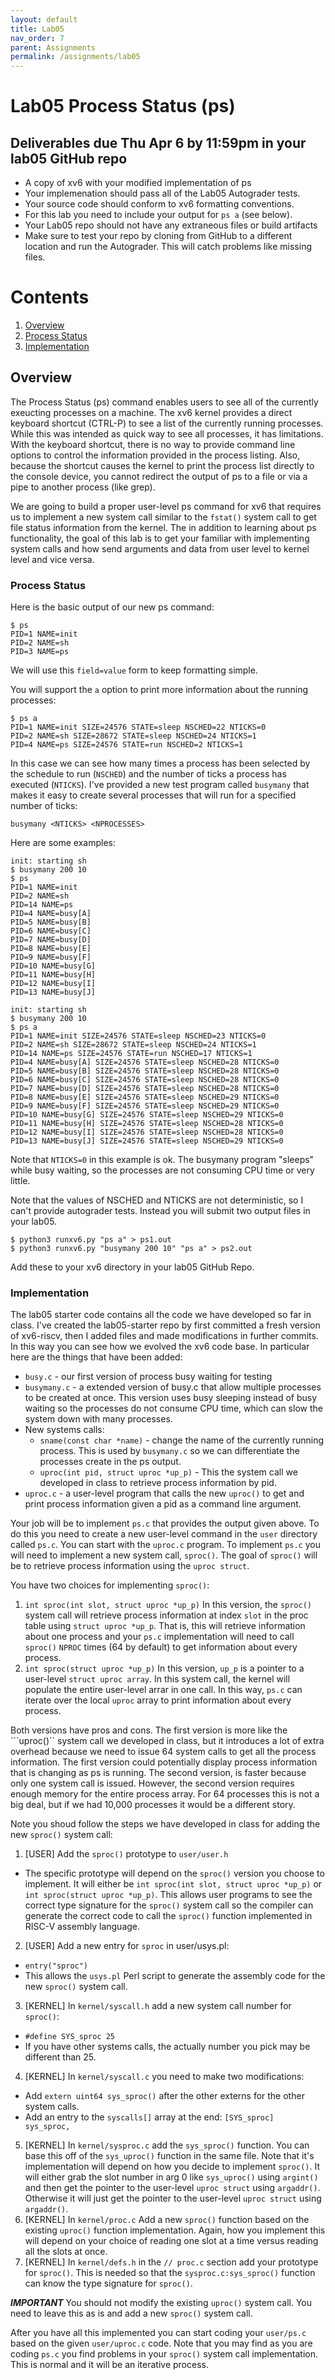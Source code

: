 ```yaml
---
layout: default
title: Lab05
nav_order: 7
parent: Assignments
permalink: /assignments/lab05
---
```


# Lab05 Process Status (ps)

## Deliverables due Thu Apr 6 by 11:59pm in your lab05 GitHub repo

- A copy of xv6 with your modified implementation of ps
- Your implemenation should pass all of the Lab05 Autograder tests.
- Your source code should conform to xv6 formatting conventions.
- For this lab you need to include your output for ```ps a``` (see below).
- Your Lab05 repo should not have any extraneous files or build artifacts
- Make sure to test your repo by cloning from GitHub to a different location and run the Autograder. This will catch problems like missing files.

# Contents
1. [Overview](#overview)
2. [Process Status](#process-status)
3. [Implementation](#implementation)

## Overview

The Process Status (ps) command enables users to see all of the currently exeucting processes on a machine. The xv6 kernel provides a direct keyboard shortcut (CTRL-P) to see a list of the currently running processes. While this was intended as quick way to see all processes, it has limitations. With the keyboard shortcut, there is no way to provide command line options to control the information provided in the process listing. Also, because the shortcut causes the kernel to print the process list directly to the console device, you cannot redirect the output of ps to a file or via a pipe to another process (like grep).

We are going to build a proper user-level ps command for xv6 that requires us to implement a new system call similar to the ```fstat()``` system call to get file status information from the kernel. The in addition to learning about ps functionality, the goal of this lab is to get your familiar with implementing system calls and how send arguments and data from user level to kernel level and vice versa.

### Process Status

Here is the basic output of our new ps command:

```text
$ ps
PID=1 NAME=init
PID=2 NAME=sh
PID=3 NAME=ps
```

We will use this ```field=value``` form to keep formatting simple.

You will support the ```a``` option to print more information about the running processes:

```text
$ ps a
PID=1 NAME=init SIZE=24576 STATE=sleep NSCHED=22 NTICKS=0
PID=2 NAME=sh SIZE=28672 STATE=sleep NSCHED=24 NTICKS=1
PID=4 NAME=ps SIZE=24576 STATE=run NSCHED=2 NTICKS=1
```

In this case we can see how many times a process has been selected by the schedule to run (```NSCHED```) and the number of ticks a process has executed (```NTICKS```). I've provided a new test program called ```busymany``` that makes it easy to create several processes that will run for a specified number of ticks:

```text
busymany <NTICKS> <NPROCESSES>
```

Here are some examples:

```text
init: starting sh
$ busymany 200 10
$ ps
PID=1 NAME=init
PID=2 NAME=sh
PID=14 NAME=ps
PID=4 NAME=busy[A]
PID=5 NAME=busy[B]
PID=6 NAME=busy[C]
PID=7 NAME=busy[D]
PID=8 NAME=busy[E]
PID=9 NAME=busy[F]
PID=10 NAME=busy[G]
PID=11 NAME=busy[H]
PID=12 NAME=busy[I]
PID=13 NAME=busy[J]
```

```text
init: starting sh
$ busymany 200 10
$ ps a
PID=1 NAME=init SIZE=24576 STATE=sleep NSCHED=23 NTICKS=0
PID=2 NAME=sh SIZE=28672 STATE=sleep NSCHED=24 NTICKS=1
PID=14 NAME=ps SIZE=24576 STATE=run NSCHED=17 NTICKS=1
PID=4 NAME=busy[A] SIZE=24576 STATE=sleep NSCHED=28 NTICKS=0
PID=5 NAME=busy[B] SIZE=24576 STATE=sleep NSCHED=28 NTICKS=0
PID=6 NAME=busy[C] SIZE=24576 STATE=sleep NSCHED=28 NTICKS=0
PID=7 NAME=busy[D] SIZE=24576 STATE=sleep NSCHED=28 NTICKS=0
PID=8 NAME=busy[E] SIZE=24576 STATE=sleep NSCHED=29 NTICKS=0
PID=9 NAME=busy[F] SIZE=24576 STATE=sleep NSCHED=29 NTICKS=0
PID=10 NAME=busy[G] SIZE=24576 STATE=sleep NSCHED=29 NTICKS=0
PID=11 NAME=busy[H] SIZE=24576 STATE=sleep NSCHED=28 NTICKS=0
PID=12 NAME=busy[I] SIZE=24576 STATE=sleep NSCHED=28 NTICKS=0
PID=13 NAME=busy[J] SIZE=24576 STATE=sleep NSCHED=29 NTICKS=0
```
Note that ```NTICKS=0``` in this example is ok. The busymany program "sleeps" while busy waiting, so the processes are not consuming CPU time or very little.

Note that the values of NSCHED and NTICKS are not deterministic, so I can't provide autograder tests. Instead you will submit two output files in your lab05.

```text
$ python3 runxv6.py "ps a" > ps1.out
$ python3 runxv6.py "busymany 200 10" "ps a" > ps2.out
```
Add these to your xv6 directory in your lab05 GitHub Repo.

### Implementation

The lab05 starter code contains all the code we have developed so far in class. I've created the lab05-starter repo by first committed a fresh version of xv6-riscv, then I added files and made modifications in further commits. In this way you can see how we evolved the xv6 code base. In particular here are the things that have been added:

- ```busy.c``` - our first version of process busy waiting for testing
- ```busymany.c``` - a extended version of busy.c that allow multiple processes to be created at once. This version uses busy sleeping instead of busy waiting so the processes do not consume CPU time, which can slow the system down with many processes.
- New systems calls:
  - ```sname(const char *name)``` - change the name of the currently running process. This is used by ```busymany.c``` so we can differentiate the processes create in the ps output.
  - ```uproc(int pid, struct uproc *up_p)``` - This the system call we developed in class to retrieve process information by pid.
- ```uproc.c``` - a user-level program that calls the new ```uproc()``` to get and print process information given a pid as a command line argument.

Your job will be to implement ```ps.c``` that provides the output given above. To do this you need to create a new user-level command in the ```user``` directory called ```ps.c```. You can start with the ```uproc.c``` program. To implement ```ps.c``` you will need to implement a new system call, ```sproc()```. The goal of ```sproc()``` will be to retrieve process information using the ```uproc struct```.

You have two choices for implementing ```sproc()```:

1. ```int sproc(int slot, struct uproc *up_p)```
In this version, the ```sproc()``` system call will retrieve process information at index ```slot``` in the proc table using ```struct uproc *up_p```. That is, this will retrieve information about one process and your ```ps.c``` implementation will need to call ```sproc()``` ```NPROC``` times (64 by default) to get information about every process.
2. ```int sproc(struct uproc *up_p)``` In this version, ```up_p``` is a pointer to a user-level ```struct uproc array```. In this system call, the kernel will populate the entire user-level arrar in one call. In this way, ```ps.c``` can iterate over the local ```uproc``` array to print information about every process.

Both versions have pros and cons. The first version is more like the ```uproc()`` system call we developed in class, but it introduces a lot of extra overhead because we need to issue 64 system calls to get all the process information. The first version could potentially display process information that is changing as ps is running. The second version, is faster because only one system call is issued. However, the second version requires enough memory for the entire process array. For 64 processes this is not a big deal, but if we had 10,000 processes it would be a different story.

Note you shoud follow the steps we have developed in class for adding the new ```sproc()``` system call:
1. [USER] Add the ```sproc()``` prototype to ```user/user.h```
  - The specific prototype will depend on the ```sproc()``` version you choose to implement. It will either be ```int sproc(int slot, struct uproc *up_p)``` or ```int sproc(struct uproc *up_p)```. This allows user programs to see the correct type signature for the ```sproc()``` system call so the compiler can generate the correct code to call the ```sproc()``` function implemented in RISC-V assembly language.
2. [USER] Add a new entry for ```sproc``` in user/usys.pl:
  - ```entry("sproc")```
  - This allows the ```usys.pl``` Perl script to generate the assembly code for the new ```sproc()``` system call.
3. [KERNEL] In ```kernel/syscall.h``` add a new system call number for ```sproc()```:
  - ```#define SYS_sproc 25```
  - If you have other systems calls, the actually number you pick may be different than 25.
4. [KERNEL] In ```kernel/syscall.c``` you need to make two modifications:
  - Add ```extern uint64 sys_sproc()``` after the other externs for the other system calls.
  - Add an entry to the ```syscalls[]``` array at the end: ```[SYS_sproc]    sys_sproc,```
5. [KERNEL] In ```kernel/sysproc.c``` add the ```sys_sproc()``` function. You can base this off of the ```sys_uproc()``` function in the same file. Note that it's implementation will depend on how you decide to implement ```sproc()```. It will either grab the slot number in arg 0 like ```sys_uproc()``` using ```argint()``` and then get the pointer to the user-level ```uproc struct``` using ```argaddr()```. Otherwise it will just get the pointer to the user-level ```uproc struct``` using ```argaddr()```.
6. [KERNEL] In ```kernel/proc.c``` Add a new ```sproc()``` function based on the existing ```uproc()``` function implementation. Again, how you implement this will depend on your choice of reading one slot at a time versus reading all the slots at once.
7. [KERNEL] In ```kernel/defs.h``` in the ```// proc.c``` section add your prototype for ```sproc()```. This is needed so that the ```sysproc.c:sys_sproc()``` function can know the type signature for ```sproc()```.

***IMPORTANT*** You should not modify the existing ```uproc()``` system call. You need to leave this as is and add a new ```sproc()``` system call.

After you have all this implemented you can start coding your ```user/ps.c``` based on the given ```user/uproc.c``` code. Note that you may find as you are coding ```ps.c``` you find problems in your ```sproc()``` system call implementation. This is normal and it will be an iterative process.




